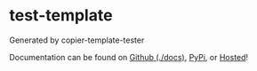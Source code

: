 # test-template

Generated by copier-template-tester

Documentation can be found on [Github (./docs)](./docs), [PyPi](https://pypi.org/project/test_template/), or [Hosted](https://test-template.user_ctt.me/)!
